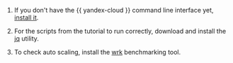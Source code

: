 1. If you don't have the {{ yandex-cloud }} command line interface yet, [install it](../../cli/quickstart.md#install).

1. For the scripts from the tutorial to run correctly, download and install the [jq](https://stedolan.github.io/jq/download/) utility.

1. To check auto scaling, install the [wrk](https://github.com/wg/wrk) benchmarking tool.
